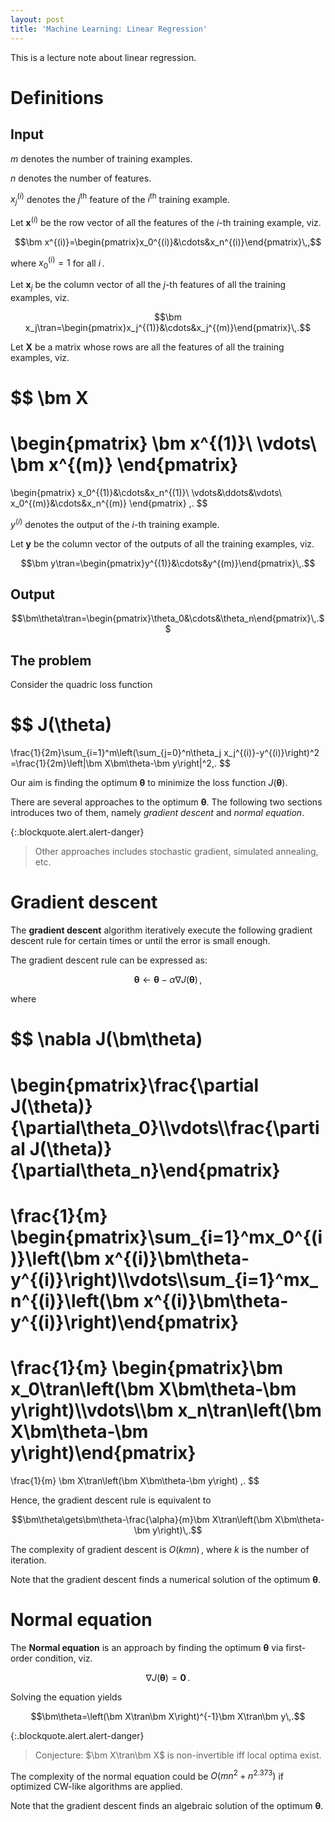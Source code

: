 ```yaml
---
layout: post
title: 'Machine Learning: Linear Regression'
---
```


This is a lecture note about linear regression.

# Definitions

## Input

$m$ denotes the number of training examples.

$n$ denotes the number of features.

$x_j^{(i)}$ denotes the $j^\text{th}$ feature of the $i^\text{th}$ training example.

Let $\bm x^{(i)}$ be the row vector of all the features of the $i$-th training example, viz.

$$\bm x^{(i)}=\begin{pmatrix}x_0^{(i)}&\cdots&x_n^{(i)}\end{pmatrix}\,,$$

where $x_0^{(i)}=1$ for all $i\,.$

Let $\bm x_j$ be the column vector of all the $j$-th features of all the training examples, viz.

$$\bm x_j\tran=\begin{pmatrix}x_j^{(1)}&\cdots&x_j^{(m)}\end{pmatrix}\,.$$

Let $\bm X$ be a matrix whose rows are all the features of all the training examples, viz.

$$
\bm X
=
\begin{pmatrix}
\bm x^{(1)}\\
\vdots\\
\bm x^{(m)}
\end{pmatrix}
=
\begin{pmatrix}
x_0^{(1)}&\cdots&x_n^{(1)}\\
\vdots&\ddots&\vdots\\
x_0^{(m)}&\cdots&x_n^{(m)}
\end{pmatrix}
\,.
$$

$y^{(i)}$ denotes the output of the $i$-th training example.

Let $\bm y$ be the column vector of the outputs of all the training examples, viz.

$$\bm y\tran=\begin{pmatrix}y^{(1)}&\cdots&y^{(m)}\end{pmatrix}\,.$$

## Output

$$\bm\theta\tran=\begin{pmatrix}\theta_0&\cdots&\theta_n\end{pmatrix}\,.$$

## The problem

Consider the quadric loss function

$$
J(\theta)
=
\frac{1}{2m}\sum_{i=1}^m\left(\sum_{j=0}^n\theta_j x_j^{(i)}-y^{(i)}\right)^2
=\frac{1}{2m}\left|\bm X\bm\theta-\bm y\right|^2\,.
$$

Our aim is finding the optimum $\bm\theta$ to minimize the loss function $J(\bm\theta)$.

There are several approaches to the optimum $\bm\theta$. The following two sections introduces two of them, namely _gradient descent_ and _normal equation_.

{:.blockquote.alert.alert-danger}
> Other approaches includes stochastic gradient, simulated annealing, etc.

# Gradient descent

The **gradient descent** algorithm iteratively execute the following gradient descent rule for certain times or until the error is small enough.

The gradient descent rule can be expressed as:

$$\bm\theta\gets\bm\theta-\alpha\nabla J(\bm\theta)\,,$$

where

$$
\nabla J(\bm\theta)
=
\begin{pmatrix}\frac{\partial J(\theta)}{\partial\theta_0}\\\vdots\\\frac{\partial J(\theta)}{\partial\theta_n}\end{pmatrix}
=
\frac{1}{m}
\begin{pmatrix}\sum_{i=1}^mx_0^{(i)}\left(\bm x^{(i)}\bm\theta-y^{(i)}\right)\\\vdots\\\sum_{i=1}^mx_n^{(i)}\left(\bm x^{(i)}\bm\theta-y^{(i)}\right)\end{pmatrix}
=
\frac{1}{m}
\begin{pmatrix}\bm x_0\tran\left(\bm X\bm\theta-\bm y\right)\\\vdots\\\bm x_n\tran\left(\bm X\bm\theta-\bm y\right)\end{pmatrix}
=
\frac{1}{m}
\bm X\tran\left(\bm X\bm\theta-\bm y\right)
\,.
$$

Hence, the gradient descent rule is equivalent to

$$\bm\theta\gets\bm\theta-\frac{\alpha}{m}\bm X\tran\left(\bm X\bm\theta-\bm y\right)\,.$$

The complexity of gradient descent is $O(kmn)\,,$ where $k$ is the number of iteration.

Note that the gradient descent finds a numerical solution of the optimum $\bm\theta$.

# Normal equation

The **Normal equation** is an approach by finding the optimum $\bm\theta$ via first-order condition, viz.

$$\nabla J(\bm\theta)=\boldsymbol0\,.$$

Solving the equation yields

$$\bm\theta=\left(\bm X\tran\bm X\right)^{-1}\bm X\tran\bm y\,.$$

{:.blockquote.alert.alert-danger}
> Conjecture: $\bm X\tran\bm X$ is non-invertible iff local optima exist.

The complexity of the normal equation could be $O\left(mn^2+n^{2.373}\right)$ if optimized CW-like algorithms are applied.

Note that the gradient descent finds an algebraic solution of the optimum $\bm\theta$.
